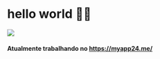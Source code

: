 # hello world 👋🏾
![](https://komarev.com/ghpvc/?username=kristianrose&color=grey)
#### Atualmente trabalhando no **https://myapp24.me/**
